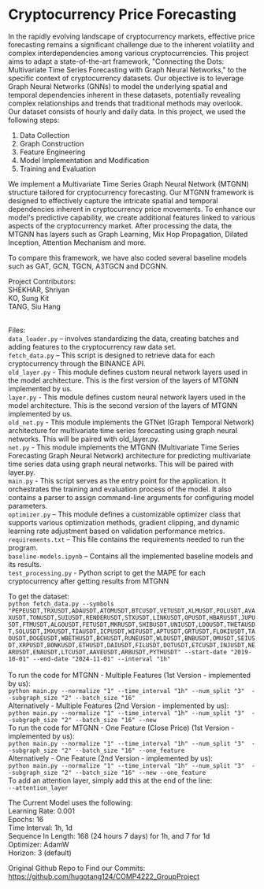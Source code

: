 <h1> Cryptocurrency Price Forecasting </h1>
In the rapidly evolving landscape of cryptocurrency markets, effective price forecasting remains a significant challenge due to the inherent volatility and complex interdependencies among various cryptocurrencies. This project aims to adapt a state-of-the-art framework, "Connecting the Dots: Multivariate Time Series Forecasting with Graph Neural Networks," to the specific context of cryptocurrency datasets. Our objective is to leverage Graph Neural Networks (GNNs) to model the underlying spatial and temporal dependencies inherent in these datasets, potentially revealing complex relationships and trends that traditional methods may overlook. Our dataset consists of hourly and daily data. In this project, we used the following steps: </br>

1. Data Collection </br>
2. Graph Construction </br>
3. Feature Engineering </br>
4. Model Implementation and Modification </br>
5. Training and Evaluation </br>

We implement a Multivariate Time Series Graph Neural Network (MTGNN) structure tailored for cryptocurrency forecasting. Our MTGNN framework is designed to effectively capture the intricate spatial and temporal dependencies inherent in cryptocurrency price movements. To enhance our model's predictive capability, we create additional features linked to various aspects of the cryptocurrency market. After processing the data, the MTGNN has layers such as Graph Learning, Mix Hop Propagation, Dilated Inception, Attention Mechanism and more. </br>

To compare this framework, we have also coded several baseline models such as GAT, GCN, TGCN, A3TGCN and DCGNN.
</br>

Project Contributors: </br>
SHEKHAR, Shriyan </br>
KO, Sung Kit </br>
TANG, Siu Hang </br>
</br>

Files: </br>
```data_loader.py``` – involves standardizing the data, creating batches and adding features to the cryptocurrency raw data set. </br>
```fetch_data.py``` – This script is designed to retrieve data for each cryptocurrency through the BINANCE API. </br>
```old_layer.py``` - This module defines custom neural network layers used in the model architecture. This is the first version of the layers of MTGNN implemented by us. </br>
```layer.py``` - This module defines custom neural network layers used in the model architecture. This is the second version of the layers of MTGNN implemented by us. </br>
```old_net.py``` - This module implements the GTNet (Graph Temporal Network) architecture for multivariate time series forecasting using graph neural networks. This will be paired with old_layer.py. </br>
```net.py``` - This module implements the MTGNN (Multivariate Time Series Forecasting Graph Neural Network) architecture for predicting multivariate time series data using graph neural networks. This will be paired with layer.py. </br>
```main.py``` - This script serves as the entry point for the application. It orchestrates the training and evaluation process of the model. It also contains a parser to assign command-line arguments for configuring model parameters. </br>
```optimizer.py``` – This module defines a customizable optimizer class that supports various optimization methods, gradient clipping, and dynamic learning rate adjustment based on validation performance metrics. </br>
```requirements.txt``` – This file contains the requirements needed to run the program. </br>
```baseline-models.ipynb``` – Contains all the implemented baseline models and its results. </br>
```test_processing.py``` - Python script to get the MAPE for each cryptocurrency after getting results from MTGNN </br>


To get the dataset: </br>
```python fetch_data.py --symbols "PEPEUSDT,TRXUSDT,ADAUSDT,ATOMUSDT,BTCUSDT,VETUSDT,XLMUSDT,POLUSDT,AVAXUSDT,TONUSDT,SUIUSDT,RENDERUSDT,STXUSDT,LINKUSDT,OPUSDT,HBARUSDT,JUPUSDT,FTMUSDT,ALGOUSDT,FETUSDT,MKRUSDT,SHIBUSDT,UNIUSDT,LDOUSDT,THETAUSDT,SOLUSDT,IMXUSDT,TIAUSDT,ICPUSDT,WIFUSDT,APTUSDT,GRTUSDT,FLOKIUSDT,TAOUSDT,DOGEUSDT,WBETHUSDT,BCHUSDT,RUNEUSDT,WLDUSDT,BNBUSDT,OMUSDT,SEIUSDT,XRPUSDT,BONKUSDT,ETHUSDT,DAIUSDT,FILUSDT,DOTUSDT,ETCUSDT,INJUSDT,NEARUSDT,ENAUSDT,LTCUSDT,AAVEUSDT,ARBUSDT,PYTHUSDT" --start-date "2019-10-01" --end-date "2024-11-01" --interval "1h"```
</br>
</br>
To run the code for MTGNN - Multiple Features (1st Version - implemented by us): </br>
```python main.py --normalize "1" --time_interval "1h" --num_split "3"  --subgraph_size "2" --batch_size "16"``` </br>
Alternatively - Multiple Features (2nd Version - implemented by us): </br>
```python main.py --normalize "1" --time_interval "1h" --num_split "3"  --subgraph_size "2" --batch_size "16" --new```  </br>
To run the code for MTGNN - One Feature (Close Price) (1st Version - implemented by us): </br>
```python main.py --normalize "1" --time_interval "1h" --num_split "3"  --subgraph_size "2" --batch_size "16" --one_feature```  </br>
Alternatively - One Feature (2nd Version - implemented by us): </br>
```python main.py --normalize "1" --time_interval "1h" --num_split "3"  --subgraph_size "2" --batch_size "16" --new --one_feature```  </br>
To add an attention layer, simply add this at the end of the line: </br>
```--attention_layer```
</br>

The Current Model uses the following: </br>
Learning Rate: 0.001 </br>
Epochs: 16 </br>
Time Interval: 1h, 1d </br>
Sequence In Length: 168 (24 hours 7 days) for 1h, and 7 for 1d </br>
Optimizer: AdamW </br>
Horizon: 3 (default) </br>

Original Github Repo to Find our Commits: https://github.com/hugotang124/COMP4222_GroupProject
